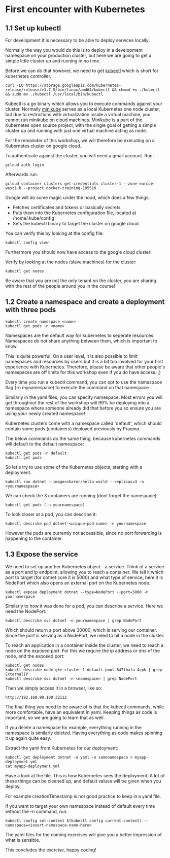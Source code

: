 # First encounter with Kubernetes

## 1.1 Set up kubectl

For development it is necessary to be able to deploy services locally. 

Normally the way you would do this is to deploy in a development namespace on your production cluster, but here we are going to get a simple little cluster up and running in no time. 

Before we can do that however, we need to get [kubectl](https://kubernetes.io/docs/tasks/tools/install-kubectl/) which is short for kubernetes controller.

```
curl -LO https://storage.googleapis.com/kubernetes-release/release/v1.7.5/bin/linux/amd64/kubectl && chmod +x ./kubectl && sudo mv ./kubectl /usr/local/bin/kubectl
```

Kubectl is a go binary which allows you to execute commands against your cluster. Normally [minikube](https://github.com/kubernetes/minikube) serves as a local Kubernetes one node cluster, but due to restrictions with virtualization inside a virtual machine, you cannot run minikube on cloud machines. 
Minikube is a part of the Kubernetes open source project, with the single goal of getting a simple cluster up and running with just one virtual machine acting as node. 

For the remainder of this workshop, we will therefore be executing on a Kubernetes cluster on google cloud. 


To authenticate against the cluster, you will need a gmail account. Run: 

```
gcloud auth login
```

Afterwards run: 
```
gcloud container clusters get-credentials cluster-1 --zone europe-west1-b --project docker-training-185510
```

Google will do some magic under the hood, which does a few things: 
- Fetches certificates and tokens or basically secrets. 
- Puts them into the Kubernetes configuration file, located at /home/.kube/config
- Sets the kubectl binary to target the cluster on google cloud.

You can verify this by looking at the config file: 
```
kubectl config view
```
Furthermore you should now have access to the google cloud cluster! 

Verify by looking at the nodes (slave machines) for the cluster:

```
kubectl get nodes
``` 
Be aware that you are not the only tenant on the cluster, you are sharing with the rest of the people around you in the course! 

## 1.2 Create a namespace and create a deployment with three pods

```
kubectl create namespace <name>
kubectl get pods -n <name>
```

Namespaces are the default way for kubernetes to seperate resources. Namespaces do not share anything between them, which is important to know. 

This is quite powerful. On a user level, it is also possible to limit namespaces and resources by users but it is a bit too involved for your first experience with Kubernetes. Therefore, please be aware that other people's namespaces are off limits for this workshop even if you do have access. ;) 

Every time you run a kubectl command, you can opt to use the namespace flag (-n mynamespace) to execute the command on that namespace. 

Similarly in the yaml files, you can specify namespace. Most errors you will get throughout the rest of the workshop will 99% be deploying into a namespace where someone already did that before you so ensure you are using your newly created namespace!

Kubernetes clusters come with a namespace called 'default', which should contain some pods (containers) deployed previously by Praqma. 

The below commands do the same thing, because kubernetes commands will default to the default namespace:

```
kubectl get pods -n default
kubectl get pods
```

So let's try to use some of the Kubernetes objects, starting with a deployment. 

```
kubectl run dotnet --image=sharor/hello-world --replicas=3 -n <yournamespace>
```

We can check the 3 containers are running (dont forget the namespace): 

```
kubectl get pods (-n yournamespace)

```

To look closer at a pod, you can describe it: 

```
kubectl describe pod dotnet-<unique-pod-name> -n yournamespace
```
However the pods are currently not accessible, since no port forwarding is happening to the container. 

## 1.3 Expose the service

We need to set up another Kubernetes object - a service. Think of a service as a port and ip endpoint, allowing you to reach a container. We tell it which port to target (for dotnet core it is 5000) and what type of service, here it is NodePort which also opens an external port on the Kubernetes node.

```
kubectl expose deployment dotnet --type=NodePort --port=5000 -n yournamespace
```

Similarly to how it was done for a pod, you can describe a service. Here we need the NodePort: 
```
kubectl describe svc dotnet -n yournamespace | grep NodePort
```

Which should return a port above 30000, which is serving our container. Since the port is serving as a NodePort, we need to hit a node in the cluster. 

To reach an application in a container inside the cluster, we need to reach a node on the exposed port. 
For this we require the ip address or dns of the node, and the exposed port: 

```
kubectl get nodes
kubectl describe node gke-cluster-1-default-pool-847fbafa-4cpk | grep ExternalIP
kubectl describe svc dotnet -n <namespace> | grep NodePort  
```
Then we simply access it in a browser, like so: 

```
http://192.168.99.100:32112
```

The final thing you need to be aware of is that the kubectl commands, while more comfortable, have an equivalent in yaml. Keeping things as code is important, so we are going to learn that as well. 

If you delete a namespace for example, everything running in the namespace is similarly deleted. Having everything as code makes spinning it up again quite easy. 

Extract the yaml from Kubernetes for our deployment: 

```
kubectl get deployment dotnet -o yaml -n somenamespace > myapp-deployment.yml
cat myapp-deployment.yml
```

Have a look at the file. This is how Kubernetes sees the deployment. A lot of these things can be cleaned up, and default values will be given when you deploy. 

For example creationTimestamp is not good practice to keep in a yaml file. 

If you want to target your own namespace instead of default every time without the -n command, run: 
```
kubectl config set-context $(kubectl config current-context) --namespace=<insert-namespace-name-here>
```

The yaml files for the coming exercises will give you a better impression of what is sensible.

This concludes the exercise, happy coding!
